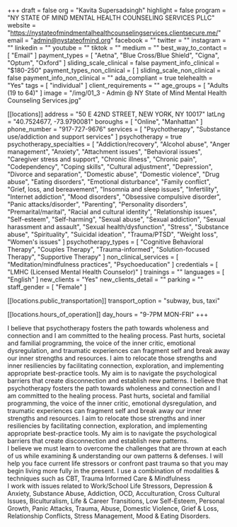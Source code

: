 +++
draft = false
org = "Kavita Supersadsingh"
highlight = false
program = "NY STATE OF MIND MENTAL HEALTH COUNSELING SERVICES PLLC"
website = "https://nystateofmindmentalhealthcounselingservices.clientsecure.me/"
email = "admin@nystateofmind.org"
facebook = ""
twitter = ""
instagram = ""
linkedin = ""
youtube = ""
tiktok = ""
medium = ""
best_way_to_contact = [ "Email" ]
payment_types = [
  "Aetna",
  "Blue Cross/Blue Shield",
  "Cigna",
  "Optum",
  "Oxford"
]
sliding_scale_clinical = false
payment_info_clinical = "$180-250"
payment_types_non_clinical = [ ]
sliding_scale_non_clinical = false
payment_info_non_clinical = ""
ada_compliant = true
telehealth = "Yes"
tags = [ "individual" ]
client_requirements = ""
age_groups = [ "Adults (19 to 64)" ]
image = "/img/01_3 - Admin @ NY State of Mind Mental Health Counseling Services.jpg"

[[locations]]
address = "50 E 42ND STREET, NEW YORK, NY 10017"
latLng = "40.7524677, -73.9790081"
boroughs = [ "Online", "Manhattan" ]
phone_number = "917-727-9676"
services = [
  "Psychotherapy",
  "Substance use/addiction and support services"
]
psychotherapy = true
psychotherapy_specialties = [
  "Addiction/recovery",
  "Alcohol abuse",
  "Anger management",
  "Anxiety",
  "Attachment issues",
  "Behavioral issues",
  "Caregiver stress and support",
  "Chronic illness",
  "Chronic pain",
  "Codependency",
  "Coping skills",
  "Cultural adjustment",
  "Depression",
  "Divorce and separation",
  "Domestic abuse",
  "Domestic violence",
  "Drug abuse",
  "Eating disorders",
  "Emotional disturbance",
  "Family conflict",
  "Grief, loss, and bereavement",
  "Insomnia and sleep issues",
  "Infertility",
  "Internet addiction",
  "Mood disorders",
  "Obsessive compulsive disorder",
  "Panic attacks/disorder",
  "Parenting",
  "Personality disorders",
  "Premarital/marital",
  "Racial and cultural identity",
  "Relationship issues",
  "Self-esteem",
  "Self-harming",
  "Sexual abuse",
  "Sexual addiction",
  "Sexual harassment and assault",
  "Sexual health/dysfunction",
  "Stress",
  "Substance abuse",
  "Spirituality",
  "Suicidal ideation",
  "Trauma/PTSD",
  "Weight loss",
  "Women's issues"
]
psychotherapy_types = [
  "Cognitive Behavioral Therapy",
  "Couples Therapy",
  "Trauma-informed",
  "Solution-focused Therapy",
  "Supportive Therapy"
]
non_clinical_services = [ "Meditation/mindfulness practices", "Psychoeducation" ]
credentials = [ "LMHC (Licensed Mental Health Counselor)" ]
trainings = ""
languages = [ "English" ]
new_clients = "Yes"
new_clients_detail = ""
parking = ""
staff_gender = [ "Female" ]

  [[locations.public_transportation]]
  transport_option = "subway, bus, taxi"

  [[locations.hours_of_operation]]
  day_hours = "9-7PM MON-FRI"
+++

I believe that psychotherapy fosters the path towards wholeness and connection and I am committed to the healing process. Past hurts, societal and familial programming, the voice of the inner critic, emotional dysregulation, and traumatic experiences can fragment self and break away our inner strengths and resources. I aim to relocate those strengths and inner resiliencies by facilitating connection, exploration, and implementing appropriate best-practice tools. My aim is to navigate the psychological barriers that create disconnection and establish new patterns. I believe that psychotherapy fosters the path towards wholeness and connection and I am committed to the healing process. Past hurts, societal and familial programming, the voice of the inner critic, emotional dysregulation, and traumatic experiences can fragment self and break away our inner strengths and resources. I aim to relocate those strengths and inner resiliencies by facilitating connection, exploration, and implementing appropriate best-practice tools. My aim is to navigate the psychological barriers that create disconnection and establish new patterns. <br>
I believe we must learn to overcome the challenges that are thrown at each of us while examining & understanding our own patterns & defenses. I will help you face current life stressors or confront past trauma so that you may begin living more fully in the present. I use a combination of modalities & techniques such as CBT, Trauma Informed Care & Mindfulness <br>
I work with issues related to Work/School Life Stressors, Depression & Anxiety, Substance Abuse, Addiction, OCD, Acculturation, Cross Cultural Issues, Biculturalism, Life & Career Transitions, Low Self-Esteem, Personal Growth, Panic Attacks, Trauma, Abuse, Domestic Violence, Grief & Loss, Relationship Conflicts, Stress Management, Mood & Eating Disorders.
